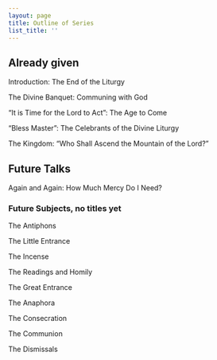 ```yaml
---
layout: page
title: Outline of Series
list_title: ''
---
```


## Already given

Introduction: The End of the Liturgy

The Divine Banquet: Communing with God

“It is Time for the Lord to Act”: The Age to Come

“Bless Master”: The Celebrants of the Divine Liturgy

The Kingdom: “Who Shall Ascend the Mountain of the Lord?”

## Future Talks

Again and Again: How Much Mercy Do I Need?

### Future Subjects, no titles yet
The Antiphons

The Little Entrance

The Incense

The Readings and Homily

The Great Entrance

The Anaphora

The Consecration

The Communion

The Dismissals
